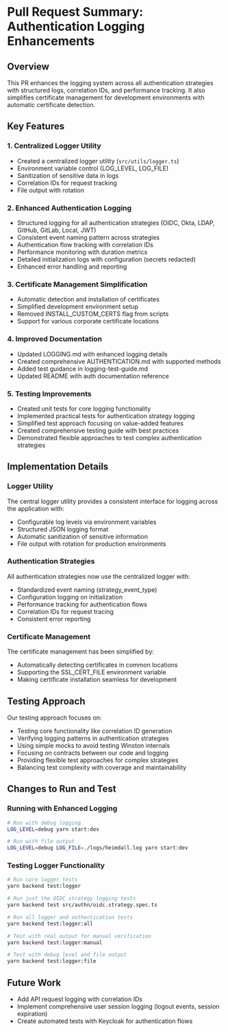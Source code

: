 # Pull Request Summary: Authentication Logging Enhancements

## Overview

This PR enhances the logging system across all authentication strategies with structured logs, correlation IDs, and performance tracking. It also simplifies certificate management for development environments with automatic certificate detection.

## Key Features

### 1. Centralized Logger Utility
- Created a centralized logger utility (`src/utils/logger.ts`)
- Environment variable control (LOG_LEVEL, LOG_FILE)
- Sanitization of sensitive data in logs
- Correlation IDs for request tracking
- File output with rotation

### 2. Enhanced Authentication Logging
- Structured logging for all authentication strategies (OIDC, Okta, LDAP, GitHub, GitLab, Local, JWT)
- Consistent event naming pattern across strategies
- Authentication flow tracking with correlation IDs
- Performance monitoring with duration metrics
- Detailed initialization logs with configuration (secrets redacted)
- Enhanced error handling and reporting

### 3. Certificate Management Simplification
- Automatic detection and installation of certificates
- Simplified development environment setup
- Removed INSTALL_CUSTOM_CERTS flag from scripts
- Support for various corporate certificate locations

### 4. Improved Documentation
- Updated LOGGING.md with enhanced logging details
- Created comprehensive AUTHENTICATION.md with supported methods
- Added test guidance in logging-test-guide.md
- Updated README with auth documentation reference

### 5. Testing Improvements
- Created unit tests for core logging functionality
- Implemented practical tests for authentication strategy logging
- Simplified test approach focusing on value-added features
- Created comprehensive testing guide with best practices
- Demonstrated flexible approaches to test complex authentication strategies

## Implementation Details

### Logger Utility
The central logger utility provides a consistent interface for logging across the application with:
- Configurable log levels via environment variables
- Structured JSON logging format
- Automatic sanitization of sensitive information
- File output with rotation for production environments

### Authentication Strategies
All authentication strategies now use the centralized logger with:
- Standardized event naming (strategy_event_type)
- Configuration logging on initialization
- Performance tracking for authentication flows
- Correlation IDs for request tracing
- Consistent error reporting

### Certificate Management
The certificate management has been simplified by:
- Automatically detecting certificates in common locations
- Supporting the SSL_CERT_FILE environment variable
- Making certificate installation seamless for development

## Testing Approach
Our testing approach focuses on:
- Testing core functionality like correlation ID generation
- Verifying logging patterns in authentication strategies
- Using simple mocks to avoid testing Winston internals
- Focusing on contracts between our code and logging
- Providing flexible test approaches for complex strategies
- Balancing test complexity with coverage and maintainability

## Changes to Run and Test

### Running with Enhanced Logging
```bash
# Run with debug logging
LOG_LEVEL=debug yarn start:dev

# Run with file output
LOG_LEVEL=debug LOG_FILE=./logs/heimdall.log yarn start:dev
```

### Testing Logger Functionality
```bash
# Run core logger tests
yarn backend test:logger

# Run just the OIDC strategy logging tests
yarn backend test src/authn/oidc.strategy.spec.ts

# Run all logger and authentication tests
yarn backend test:logger:all

# Test with real output for manual verification
yarn backend test:logger:manual

# Test with debug level and file output
yarn backend test:logger:file
```

## Future Work

- Add API request logging with correlation IDs
- Implement comprehensive user session logging (logout events, session expiration)
- Create automated tests with Keycloak for authentication flows
